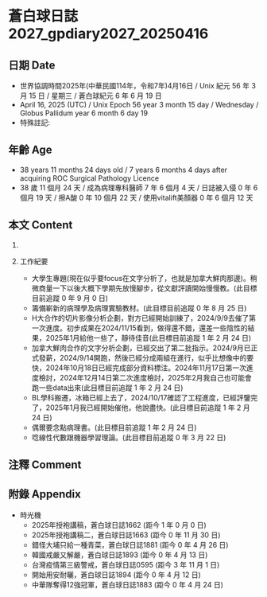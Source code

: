 [_metadata_:encoding]: - "utf-8"
[_metadata_:language]: - "zh-Hant-TW"
[_metadata_:fileformat]: - "markdown"
[_metadata_:MIME_type]: - "text/plain"
[_metadata_:markdown_version]: - "commonmark version 0.30"
[_metadata_:markdown_spec]: - "https://spec.commonmark.org/0.30/"

# 蒼白球日誌2027_gpdiary2027_20250416 #

## 日期 Date ##

* 世界協調時間2025年(中華民國114年，令和7年)4月16日 / Unix 紀元 56 年 3 月 15 日 / 星期三 / 蒼白球紀元 6 年 6 月 19 日
* April 16, 2025 (UTC) / Unix Epoch 56 year 3 month 15 day / Wednesday / Globus Pallidum year 6 month 6 day 19
* 特殊註記:

## 年齡 Age ##

* 38 years 11 months 24 days old / 7 years 6 months 4 days after acquiring ROC Surgical Pathology Licence
* 38 歲 11 個月 24 天 / 成為病理專科醫師 7 年 6 個月 4 天 / 日誌被入侵 0 年 6 個月 19 天 / 擦A酸 0 年 10 個月 22 天 / 使用vitalift美顏器 0 年 6 個月 12 天

## 本文 Content ##

1. 

2. 工作紀要

    - 大學生專題(現在似乎要focus在文字分析了，也就是加拿大鮮肉那邊)。稍微商量一下以後大概下學期先放慢腳步，從文獻評讀開始慢慢教。(此目標目前追蹤 0 年 9 月 0 日)
    - 籌備嶄新的病理學及病理實驗教材。(此目標目前追蹤 0 年 8 月 25 日)
    - H大合作的切片影像分析企劃，對方已經開始訓練了，2024/9/9去催了第一次進度。初步成果在2024/11/15看到，做得還不錯，還差一些陰性的結果，2025年1月給他一些了，靜待佳音(此目標目前追蹤 1 年 2 月 24 日)
    - 加拿大鮮肉合作的文字分析企劃，已經交出了第二批指示。2024/9月已正式發薪，2024/9/14開跑，然後已經分成兩組在進行，似乎比想像中的要快，2024年10月18日已經完成部分資料標注。2024年11月17日第一次進度檢討，2024年12月14日第二次進度檢討，2025年2月我自己也可能會跑一些data出來(此目標目前追蹤 1 年 2 月 24 日)
    - BL學科搬遷，冰箱已經上去了，2024/10/17確認了工程進度，已經評鑒完了，2025年1月我已經開始催他，他說盡快。(此目標目前追蹤 1 年 2 月 24 日)
    - 偶爾要念點病理書。(此目標目前追蹤 1 年 2 月 24 日)
    - 唸線性代數跟機器學習理論。(此目標目前追蹤 0 年 3 月 22 日)

## 注釋 Comment ##


## 附錄 Appendix ##

* 時光機
    - 2025年授袍講稿，蒼白球日誌1662 (距今 1 年 0 月 0 日)
    - 2025年授袍講稿二，蒼白球日誌1663 (距今 0 年 11 月 30 日)
    - 錯怪大埔只給一種青菜，蒼白球日誌1881 (距今 0 年 4 月 26 日)
    - 韓國戒嚴又解嚴，蒼白球日誌1893 (距今 0 年 4 月 13 日)
    - 台灣疫情第三級警戒，蒼白球日誌0595 (距今 3 年 11 月 1 日)
    - 開始用安耐曬，蒼白球日誌1894 (距今 0 年 4 月 12 日)
    - 中華隊奪得12強冠軍，蒼白球日誌1883 (距今 0 年 4 月 24 日)
